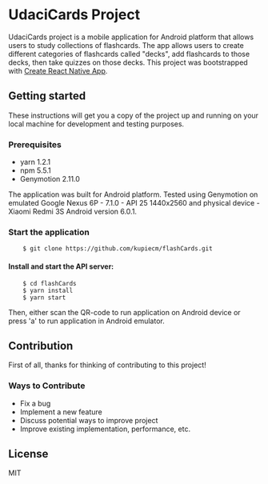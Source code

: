 # UdaciCards Project

UdaciCards project is a mobile application for Android platform that allows users to study collections of flashcards. 
The app allows users to create different categories of flashcards called "decks", add flashcards to those decks, 
then take quizzes on those decks.
This project was bootstrapped with [Create React Native App](https://github.com/react-community/create-react-native-app).

## Getting started
These instructions will get you a copy of the project up and running on your local machine for development and testing purposes.

### Prerequisites

* yarn 1.2.1
* npm 5.5.1
* Genymotion 2.11.0

The application was built for Android platform. Tested using Genymotion on emulated Google Nexus 6P - 7.1.0 - API 25 1440x2560 
and physical device - Xiaomi Redmi 3S Android version 6.0.1.

### Start the application

```shell
    $ git clone https://github.com/kupiecm/flashCards.git
```
#### Install and start the API server:

```shell
    $ cd flashCards
    $ yarn install
    $ yarn start    
```
Then, either scan the QR-code to run application on Android device or press 'a' to run application in Android emulator.

## Contribution
First of all, thanks for thinking of contributing to this project!

###  Ways to Contribute

* Fix a bug
* Implement a new feature
* Discuss potential ways to improve project
* Improve existing implementation, performance, etc.

## License
MIT